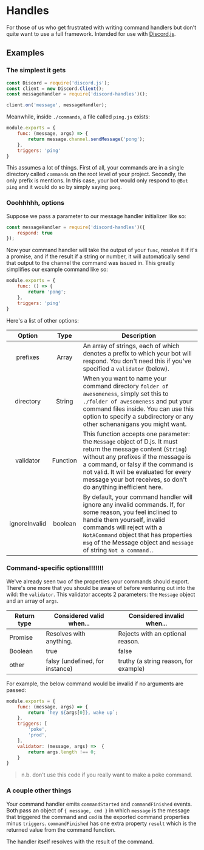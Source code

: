 # Handles

For those of us who get frustrated with writing command handlers but don't quite want to use a full framework.  Intended for use with [Discord.js](https://github.com/hydrabolt/discord.js).

## Examples

### The simplest it gets

```js
const Discord = require('discord.js');
const client = new Discord.Client(); 
const messageHandler = require('discord-handles')();

client.on('message', messageHandler);
```

Meanwhile, inside `./commands`, a file called `ping.js` exists:

```js
module.exports = {
    func: (message, args) => {
        return message.channel.sendMessage('pong');
    },
    triggers: 'ping'
}
```

This assumes a lot of things.  First of all, your commands are in a single directory called `commands` on the root level of your project.  Secondly, the only prefix is mentions.  In this case, your bot would only respond to `@Bot ping` and it would do so by simply saying `pong`.

### Ooohhhhh, options
Suppose we pass a parameter to our message handler initializer like so:

```js
const messageHandler = require('discord-handles')({
    respond: true
});
```

Now your command handler will take the output of your `func`, resolve it if it's a promise, and if the result if a string or number, it will automatically send that output to the channel the command was issued in.  This greatly simplifies our example command like so:

```js
module.exports = {
    func: () => {
        return 'pong';
    },
    triggers: 'ping'
}
```

Here's a list of other options:

|     Option    |   Type   | Description                                                                                                                                                                                                                                                                                                 |
|:-------------:|:--------:|-------------------------------------------------------------------------------------------------------------------------------------------------------------------------------------------------------------------------------------------------------------------------------------------------------------|
|    prefixes   |   Array  | An array of strings, each of which denotes a prefix to which your bot will respond. You don't need this if you've specified a `validator` (below).                                                                                                                                                          |
|   directory   |  String  | When you want to name your command directory `folder of awesomeness`, simply set this to `./folder of awesomeness` and put your command files inside.  You can use this option to specify a subdirectory or any other schenanigans you might want.                                                          |
|   validator   | Function | This function accepts one parameter: the `Message` object of D.js.  It must return the message content (`String`) without any prefixes if the message is a command, or falsy if the command is not valid.  It will be evaluated for every message your bot receives, so don't do anything inefficient here. |
| ignoreInvalid |  boolean | By default, your command handler will ignore any invalid commands.  If, for some reason, you feel inclined to handle them yourself, invalid commands will reject with a `NotACommand` object that has properties `msg` of the Message object and `message` of string `Not a command.`.                      |

### Command-specific options!!!!!!!

We've already seen two of the properties your commands should export.  There's one more that you should be aware of before venturing out into the wild: the `validator`.  This validator accepts 2 parameters: the `Message` object and an array of `args`.

| Return type | Considered valid when...        | Considered invalid when...            |
|-------------|---------------------------------|---------------------------------------|
| Promise     | Resolves with anything.         | Rejects with an optional reason.      |
| Boolean     | true                            | false                                 |
| other       | falsy (undefined, for instance) | truthy (a string reason, for example) |

For example, the below command would be invalid if no arguments are passed:

```js
module.exports = {
    func: (message, args) => {
        return `hey ${args[0]}, wake up`;
    },
    triggers: [
        'poke',
        'prod',
    ],
    validator: (message, args) =>  {
        return args.length !== 0;
    }
}
```

> n.b. don't use this code if you really want to make a poke command.

### A couple other things

Your command handler emits `commandStarted` and `commandFinished` events.  Both pass an object of `{ message, cmd }` in which `message` is the message that triggered the command and `cmd` is the exported command properties minus `triggers`.  `commandFinished` has one extra property `result` which is the returned value from the command function.

The handler itself resolves with the result of the command.